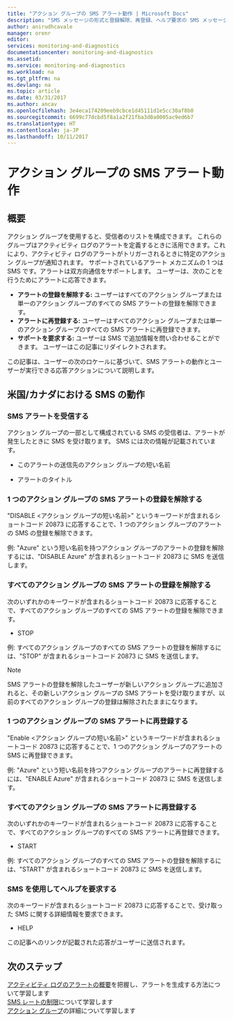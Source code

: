 ```yaml
---
title: "アクション グループの SMS アラート動作 | Microsoft Docs"
description: "SMS メッセージの形式と登録解除、再登録、ヘルプ要求の SMS メッセージに応答する方法について説明します。"
author: anirudhcavale
manager: orenr
editor: 
services: monitoring-and-diagnostics
documentationcenter: monitoring-and-diagnostics
ms.assetid: 
ms.service: monitoring-and-diagnostics
ms.workload: na
ms.tgt_pltfrm: na
ms.devlang: na
ms.topic: article
ms.date: 03/31/2017
ms.author: ancav
ms.openlocfilehash: 3e4eca174209eeb9cbce1d45111d1e5cc30af8b0
ms.sourcegitcommit: 6699c77dcbd5f8a1a2f21fba3d0a0005ac9ed6b7
ms.translationtype: HT
ms.contentlocale: ja-JP
ms.lasthandoff: 10/11/2017
---
```

# <a name="sms-alert-behavior-in-action-groups"></a>アクション グループの SMS アラート動作
## <a name="overview"></a>概要 ##
アクション グループを使用すると、受信者のリストを構成できます。 これらのグループはアクティビティ ログのアラートを定義するときに活用できます。これにより、アクティビティ ログのアラートがトリガーされるときに特定のアクション グループが通知されます。 サポートされているアラート メカニズムの 1 つは SMS です。アラートは双方向通信をサポートします。 ユーザーは、次のことを行うためにアラートに応答できます。

- **アラートの登録を解除する:** ユーザーはすべてのアクション グループまたは単一のアクション グループのすべての SMS アラートの登録を解除できます。  
- **アラートに再登録する:** ユーザーはすべてのアクション グループまたは単一のアクション グループのすべての SMS アラートに再登録できます。  
- **サポートを要求する:** ユーザーは SMS で追加情報を問い合わせることができます。 ユーザーはこの記事にリダイレクトされます。

この記事は、ユーザーの次のロケールに基づいて、SMS アラートの動作とユーザーが実行できる応答アクションについて説明します。

## <a name="usacanada-sms-behavior"></a>米国/カナダにおける SMS の動作
### <a name="receiving-an-sms-alert"></a>SMS アラートを受信する
アクション グループの一部として構成されている SMS の受信者は、アラートが発生したときに SMS を受け取ります。 SMS には次の情報が記載されています。
* このアラートの送信先のアクション グループの短い名前
- アラートのタイトル

### <a name="unsubscribing-from-sms-alerts-for-one-action-group"></a>1 つのアクション グループの SMS アラートの登録を解除する
"DISABLE &lt;アクション グループの短い名前&gt;" というキーワードが含まれるショートコード 20873 に応答することで、1 つのアクション グループのアラートの SMS の登録を解除できます。

例: "Azure" という短い名前を持つアクション グループのアラートの登録を解除するには、"DISABLE Azure" が含まれるショートコード 20873 に SMS を送信します。

### <a name="unsubscribing-from-sms-alerts-for-all-action-groups"></a>すべてのアクション グループの SMS アラートの登録を解除する
次のいずれかのキーワードが含まれるショートコード 20873 に応答することで、すべてのアクション グループのすべての SMS アラートの登録を解除できます。
* STOP

例: すべてのアクション グループのすべての SMS アラートの登録を解除するには、"STOP" が含まれるショートコード 20873 に SMS を送信します。

>[!NOTE]
>SMS アラートの登録を解除したユーザーが新しいアクション グループに追加されると、その新しいアクション グループの SMS アラートを受け取りますが、以前のすべてのアクション グループの登録は解除されたままになります。
>
>

### <a name="resubscribing-to-sms-alerts-for-one-action-group"></a>1 つのアクション グループの SMS アラートに再登録する
"Enable &lt;アクション グループの短い名前&gt;" というキーワードが含まれるショートコード 20873 に応答することで、1 つのアクション グループのアラートの SMS に再登録できます。

例: "Azure" という短い名前を持つアクション グループのアラートに再登録するには、"ENABLE Azure" が含まれるショートコード 20873 に SMS を送信します。

### <a name="resubscribing-to-sms-alerts-for-all-action-groups"></a>すべてのアクション グループの SMS アラートに再登録する
次のいずれかのキーワードが含まれるショートコード 20873 に応答することで、すべてのアクション グループのすべての SMS アラートに再登録できます。

* START

例: すべてのアクション グループのすべての SMS アラートの登録を解除するには、"START" が含まれるショートコード 20873 に SMS を送信します。

### <a name="requesting-help-via-sms"></a>SMS を使用してヘルプを要求する
次のキーワードが含まれるショートコード 20873 に応答することで、受け取った SMS に関する詳細情報を要求できます。
* HELP

この記事へのリンクが記載された応答がユーザーに送信されます。

## <a name="next-steps"></a>次のステップ
[アクティビティ ログのアラートの概要](monitoring-overview-alerts.md)を把握し、アラートを生成する方法について学習します  
[SMS レートの制限](monitoring-alerts-rate-limiting.md)について学習します  
[アクション グループ](monitoring-action-groups.md)の詳細について学習します
